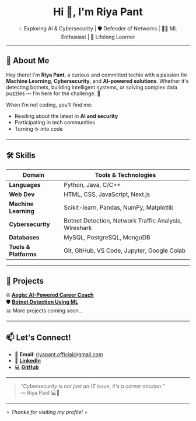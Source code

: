 <h1 align="center">Hi 👋, I'm Riya Pant</h1>

<p align="center">
💡 Exploring AI & Cybersecurity | 🛡️ Defender of Networks | 👩‍💻 ML Enthusiast | 🚀 Lifelong Learner  
</p>

---

## 🧭 About Me

Hey there! I'm **Riya Pant**, a curious and committed techie with a passion for **Machine Learning**, **Cybersecurity**, and **AI-powered solutions**. Whether it's detecting botnets, building intelligent systems, or solving complex data puzzles — I’m here for the challenge. 🙌

When I’m not coding, you’ll find me:
- Reading about the latest in **AI and security**
- Participating in tech communities
- Turning ☕ into code

---

## 🛠️ Skills

| Domain | Tools & Technologies |
|--------|-----------------------|
| **Languages** | Python, Java, C/C++ |
| **Web Dev** | HTML, CSS, JavaScript, Next.js |
| **Machine Learning** | Scikit-learn, Pandas, NumPy, Matplotlib |
| **Cybersecurity** | Botnet Detection, Network Traffic Analysis, Wireshark |
| **Databases** | MySQL, PostgreSQL, MongoDB |
| **Tools & Platforms** | Git, GitHub, VS Code, Jupyter, Google Colab |

---

## 🚀 Projects

🌐 [**Aegis: AI-Powered Career Coach**](https://github.com/riyapant-source/AEGIS)  
🛡️ [**Botnet Detection Using ML**](https://github.com/riyapant-source/BOTNET-DETECTION)  
📊 More projects coming soon...

---

## 📫 Let's Connect!

- 💌 **Email**: riyapant.official@gmail.com  
- 💼 [**LinkedIn**](www.linkedin.com/in/riyapant-profile) 
- 💻 [**GitHub**](https://github.com/riyapant-source)

---

> _“Cybersecurity is not just an IT issue, it's a career mission.”_  
— Riya Pant 💻🧠

---

⭐ _Thanks for visiting my profile!_ ⭐
